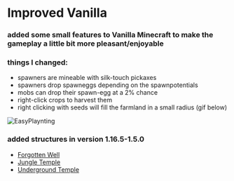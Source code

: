 # Improved Vanilla

### added some small features to Vanilla Minecraft to make the gameplay a little bit more pleasant/enjoyable

### things I changed:

 - spawners are mineable with silk-touch pickaxes
 - spawners drop spawneggs depending on the spawnpotentials
 - mobs can drop their spawn-egg at a 2% chance
 - right-click crops to harvest them
 - right clicking with seeds will fill the farmland in a small radius (gif below)
 
 ![EasyPlaynting](https://i.ibb.co/LCLZJZK/Easy-Planting.gif)  
   
 ### added structures in version 1.16.5-1.5.0  
  - [Forgotten Well](https://github.com/tristankechlo/ImprovedVanilla/wiki/Structures#forgotten-well)
  - [Jungle Temple](https://github.com/tristankechlo/ImprovedVanilla/wiki/Structures#jungle-temple)
  - [Underground Temple](https://github.com/tristankechlo/ImprovedVanilla/wiki/Structures#underground-temple)
   

